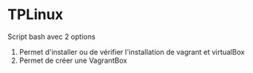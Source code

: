 # TPLinux

Script bash avec 2 options
1) Permet d'installer ou de vérifier l'installation de vagrant et virtualBox
2) Permet de créer une VagrantBox
